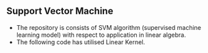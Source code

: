 ## Support Vector Machine
* The repository is consists of SVM algorithm (supervised machine learning model) with respect to application in linear algebra.
* The following code has utilised Linear Kernel.
